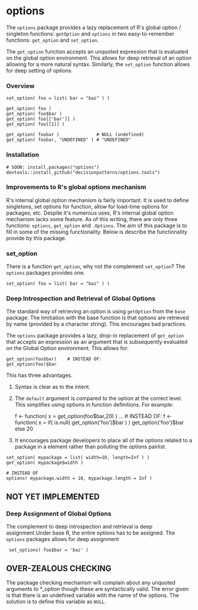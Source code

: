 # options

The `options` package provides a lazy replacement of R's global option / 
singleton functions: `getOption` and `options` in two easy-to-remember 
functions: `get_option` and `set_option`.

The `get_option` function accepts an unquoted expression that is evaluated on 
the global option environment. This allows for deep retrieval of an option 
allowing for a more natural syntax. Similarly, the `set_option` function allows 
for deep setting of options.

### Overview 

    set_option( foo = list( bar = "baz" ) )
   
    get_option( foo )
    get_option( foo$bar )
    get_option( foo[['bar']] )
    get_option( foo[[1]] )

    get_option( foobar )              # NULL (undefined)
    get_option( foobar, "UNDEFINED" ) # "UNDEFINED"
    

### Installation 

    # SOON: install.packages("options")
    devtools::install_github("decisionpatterns/options.tools")
   

### Improvements to R's global options mechanism

R's internal global option mechanism is fairly important.  It is used to define singletons, set options for function, allow for load-time options for packages, etc.  Despite it's numerous uses, R's internal global option mechanism lacks some feature. As of this writing, there are only three functions: `options`, `get_option` and `.Options`.  The aim of this package is to fill in some of the missing functionality. Below is describe the functionality provide by this package.


### set_option

There is a function `get_option`, why not the complement `set_option`?  The `options` packages provides one.

    set_option( foo = list( bar = "baz" ) )


### Deep Introspection and Retrieval of Global Options

The standard way of retrieving an option is using `getOption` from the `base` package. The limitiation with the base function is that options are retrieved by name (provided by a character string). This encourages bad practices.  

The `options` package provides a lazy, drop-in replacement of `get_option` that accepts an expression as an argument that is subsequently evaluated on the Global Option environment. This allows for:

    get_option(foo$bar)    # INSTEAD OF:
    get_option(foo)$bar    


This has three advantages. 

1. Syntax is clear as to the intent. 
2. The `default` argument is compared to the option at the correct level. This simplifies using options in function definitions.  For example:

    f <- function( x = get_option(foo$bar,20) ) ...   # INSTEAD OF:
    f <- function( x = if( is.null( get_option('foo')$bar ) ) get_option('foo')$bar else 20 

3. It encourages package developers to place all of the options related to a package in a element rather than polluting the options pairlist. 

```
set_option( mypackage = list( width=10, length=Inf ) ) 
get_option( mypackage$width )

# INSTEAD OF 
options( mypackage.width = 10, mypackage.length = Inf )
```


## NOT YET IMPLEMENTED 

### Deep Assignment of Global Options

The complement to deep introspection and retrieval is deep assignment.Under 
base R, the entire options has to be assigned. The `options` packages allows 
for deep assignment

     set_options( foo$bar = 'baz' )

## OVER-ZEALOUS CHECKING

The package checking mechanism will complain about any unquoted arguments to *_option though these are syntactically valid.  The error given is that there is an undefined variable with the name of the options. The solution is to define this variable as `NULL`.


